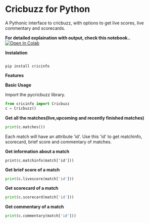# <b>Cricbuzz for Python</b>
A Pythonic interface to cricbuzz, with options to get live scores, live commentary and scorecards.

<b>For detailed explaination with output, check this notebook..</b>
[![Open In Colab](https://colab.research.google.com/assets/colab-badge.svg)](https://colab.research.google.com/drive/1H_42SxnYojO_O7BULvMk4dgmA_Fen3fG?usp=sharing)


<b>Instalation</b>

<code>
pip install cricinfo
</code>

<b>Features</b>


<b>Basic Usage</b>

Import the pycricbuzz library.

```python
from cricinfo import Cricbuzz
c = Cricbuzz()
```

<b>Get all the matches(live,upcoming and recently finished matches)</b>

```python
print(c.matches())
```

Each match will have an attribute 'id'. Use this 'id' to get matchinfo, scorecard, brief score and commentary of matches.

<b>Get information about a match</b>

```
print(c.matchinfo(match['id']))
```

<b>Get brief score of a match</b>

```python
print(c.livescore(match['id']))
```

<b>Get scorecard of a match</b>

```python
print(c.scorecard(match['id']))
```

<b>Get commentary of a match</b>

```python
print(c.commentary(match['id']))
```

